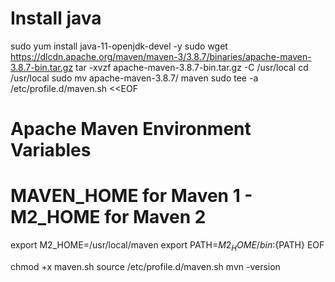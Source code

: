 # Install java 
sudo yum install java-11-openjdk-devel -y
sudo wget https://dlcdn.apache.org/maven/maven-3/3.8.7/binaries/apache-maven-3.8.7-bin.tar.gz
tar -xvzf apache-maven-3.8.7-bin.tar.gz -C /usr/local
cd /usr/local
sudo mv apache-maven-3.8.7/ maven
sudo tee -a /etc/profile.d/maven.sh <<EOF
# Apache Maven Environment Variables
# MAVEN_HOME for Maven 1 - M2_HOME for Maven 2
export M2_HOME=/usr/local/maven
export PATH=${M2_HOME}/bin:${PATH}
EOF

chmod +x maven.sh
source /etc/profile.d/maven.sh
mvn -version
